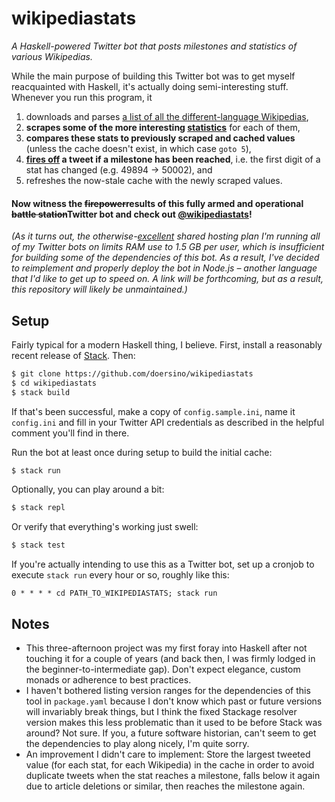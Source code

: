 # wikipediastats

*A Haskell-powered Twitter bot that posts milestones and statistics of various Wikipedias.*

While the main purpose of building this Twitter bot was to get myself reacquainted with Haskell, it's actually doing semi-interesting stuff. Whenever you run this program, it

1. downloads and parses [a list of all the different-language Wikipedias](https://meta.wikimedia.org/wiki/List_of_Wikipedias),
2. **scrapes some of the more interesting [statistics](https://en.wikipedia.org/wiki/Special:Statistics)** for each of them,
3. **compares these stats to previously scraped and cached values** (unless the cache doesn't exist, in which case `goto 5`),
4. **[fires off](https://github.com/himura/twitter-conduit/blob/master/sample/post.hs) a tweet if a milestone has been reached**, i.e. the first digit of a stat has changed (e.g. 49894 → 50002), and
5. refreshes the now-stale cache with the newly scraped values.


#### Now witness the ~~firepower~~results of this fully armed and operational ~~battle station~~Twitter bot and check out [@wikipediastats](https://twitter.com/wikipediastats)!

*(As it turns out, the otherwise-[excellent](https://uberspace.de) shared hosting plan I'm running all of my Twitter bots on limits RAM use to 1.5 GB per user, which is insufficient for building some of the dependencies of this bot. As a result, I've decided to reimplement and properly deploy the bot in Node.js – another language that I'd like to get up to speed on. A link will be forthcoming, but as a result, this repository will likely be unmaintained.)*


## Setup

Fairly typical for a modern Haskell thing, I believe. First, install a reasonably recent release of [Stack](https://docs.haskellstack.org/en/stable/README/). Then:

```bash
$ git clone https://github.com/doersino/wikipediastats
$ cd wikipediastats
$ stack build
```

If that's been successful, make a copy of `config.sample.ini`, name it `config.ini` and fill in your Twitter API credentials as described in the helpful comment you'll find in there.

Run the bot at least once during setup to build the initial cache:

```bash
$ stack run
```

Optionally, you can play around a bit:

```bash
$ stack repl
```

Or verify that everything's working just swell:

```bash
$ stack test
```

If you're actually intending to use this as a Twitter bot, set up a cronjob to execute `stack run` every hour or so, roughly like this:

```cron
0 * * * * cd PATH_TO_WIKIPEDIASTATS; stack run
```


## Notes

* This three-afternoon project was my first foray into Haskell after not touching it for a couple of years (and back then, I was firmly lodged in the beginner-to-intermediate gap). Don't expect elegance, custom monads or adherence to best practices.
* I haven't bothered listing version ranges for the dependencies of this tool in `package.yaml` because I don't know which past or future versions will invariably break things, but I think the fixed Stackage resolver version makes this less problematic than it used to be before Stack was around? Not sure. If you, a future software historian, can't seem to get the dependencies to play along nicely, I'm quite sorry.
* An improvement I didn't care to implement: Store the largest tweeted value (for each stat, for each Wikipedia) in the cache in order to avoid duplicate tweets when the stat reaches a milestone, falls below it again due to article deletions or similar, then reaches the milestone again.
